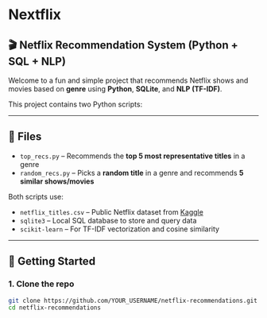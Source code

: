 # Nextflix
## 🎬 Netflix Recommendation System (Python + SQL + NLP)

Welcome to a fun and simple project that recommends Netflix shows and movies based on **genre** using **Python**, **SQLite**, and **NLP (TF-IDF)**.

This project contains two Python scripts:

---

## 📁 Files

- `top_recs.py` – Recommends the **top 5 most representative titles** in a genre  
- `random_recs.py` – Picks a **random title** in a genre and recommends **5 similar shows/movies**

Both scripts use:
- `netflix_titles.csv` – Public Netflix dataset from [Kaggle](https://www.kaggle.com/datasets/shivamb/netflix-shows)
- `sqlite3` – Local SQL database to store and query data
- `scikit-learn` – For TF-IDF vectorization and cosine similarity

---

## 🚀 Getting Started

### 1. Clone the repo

```bash
git clone https://github.com/YOUR_USERNAME/netflix-recommendations.git
cd netflix-recommendations
